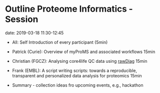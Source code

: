# Outline Proteome Informatics - Session

date: 2019-03-18 11:30-12:45

* All: Self Introduction of every participant (5min)

* Patrick (Curie): Overview of myProMS and associated workflows 15min

* Christian (FGCZ): Analysing core4life QC data using [rawDiag](https://fgcz.github.io/rawDiag/) 15min

* Frank (EMBL): A script writing scripts: towards a reproducible, transparent and personalized data analysis for proteomics 15min

* Summary - collection ideas fro upcoming events, e.g., hackathon


